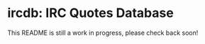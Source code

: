 ircdb: IRC Quotes Database
==========================

This README is still a work in progress, please check back soon!
